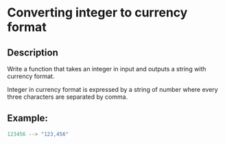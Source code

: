# Converting integer to currency format

## Description

Write a function that takes an integer in input and outputs a string with currency format.

Integer in currency format is expressed by a string of number where every three characters are separated by comma.

## Example:

```js
123456 --> "123,456"
```
